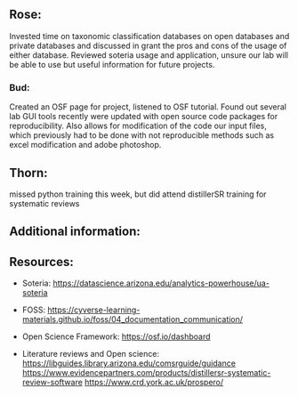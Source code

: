 ## Rose: 

Invested time on taxonomic classification databases on open databases and private databases and discussed in grant the pros and cons of the usage of either database. 
Reviewed soteria usage and application, unsure our lab will be able to use but useful information for future projects. 

### Bud: 

Created an OSF page for project, listened to OSF tutorial. Found out several lab GUI tools recently were updated with open source code packages for reproducibility. 
Also allows for modification of the code our input files, which previously had to be done with not reproducible methods such as excel modification and adobe photoshop. 

## Thorn: 

missed python training this week, but did attend distillerSR training for systematic reviews


## Additional information:


## Resources: 

- Soteria:
https://datascience.arizona.edu/analytics-powerhouse/ua-soteria

- FOSS:
https://cyverse-learning-materials.github.io/foss/04_documentation_communication/

- Open Science Framework:
https://osf.io/dashboard

- Literature reviews and Open science:
https://libguides.library.arizona.edu/comsrguide/guidance
https://www.evidencepartners.com/products/distillersr-systematic-review-software
https://www.crd.york.ac.uk/prospero/
